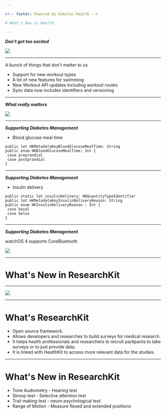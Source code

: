 ```yaml
---

<!-- footer: Powered by babylon health -->

# What's New in Health

---
```


***Don't get too excited***

![](https://media.giphy.com/media/26AHLspJScv2J6P0k/giphy.gif)

---

A bunch of things that don't matter to us
- Support for new workout types
- A lot of new features for swimming
- New Workout API updates including workout routes
- Sync data now includes identifiers and versioning

---

***What really matters***

![](https://media.giphy.com/media/UlT6oxzi1v2g0/giphy.gif)

---

***Supporting Diabetes Management***

- Blood glucose meal time

```
public let HKMetadataKeyBloodGlucoseMealTime: String
public enum HKBloodGlucoseMealTime: Int {
 case preprandial
 case postprandial
}
```
---

***Supporting Diabetes Management***

- Insulin delivery

```
public static let insulinDelivery: HKQuantityTypeIdentifier
public let HKMetadataKeyInsulinDeliveryReason: String
public enum HKInsulinDeliveryReason : Int {
 case basal
 case bolus
}
```
---

***Supporting Diabetes Management***

watchOS 4 supports CoreBluetooth

![](https://media.giphy.com/media/jVStxzak9yk2Q/giphy.gif)

---

# What's New in ResearchKit

---

![](https://media.giphy.com/media/ybcMkow8xLIrK/giphy.gif)

---

# What's ResearchKit

- Open source framework.
- Allows developers and researches to build surveys for medical research.
- It helps health professionals and researchers to recruit partipants to take surveys or to just provide data.
- It is linked with HealthKit to access more relevant data for the studies.
---

# What's New in ResearchKit

- Tone Audiometry - Hearing test
- Stroop test - Selective attention test
- Trail making test - neuro psychological test
- Range of Motion - Measure flexed and extended positions






